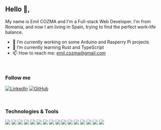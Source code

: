 
## Hello 👋, 

My name is Emil COZMA and I'm a Full-stack Web Developer. I'm from Romania, and now I am living in Spain, trying to find the perfect work-life balance.

- 🔭 I’m currently working on some Arduino and Rasperry Pi projects
- 🌱 I’m currently learning Rust and TypeScript
- 📫 How to reach me: emil.cozma@gmail.com

$~$

### Follow me

[![LinkedIn](https://img.shields.io/badge/LinkedIn-0077B5?style=for-the-badge&logo=linkedin&logoColor=white)](https://www.linkedin.com/in/emil-stefan-cozma) [![GitHub](https://img.shields.io/badge/GitHub-100000?style=for-the-badge&logo=github&logoColor=white)](https://github.com/emilcozma)

$~$

### Technologies & Tools
![](https://img.shields.io/badge/Lenovo-Device-informational?style=flat&logo=lenovo&logoColor=white&color=2bbc8a) ![](https://img.shields.io/badge/Arduino-Device-informational?style=flat&logo=arduino&logoColor=white&color=2bbc8a) ![](https://img.shields.io/badge/Raspberry%20Pi-Device-informational?style=flat&logo=RaspberryPi&logoColor=white&color=2bbc8a) ![](https://img.shields.io/badge/Linux-OS-informational?style=flat&logo=linux&logoColor=white&color=2bbc8a) ![](https://img.shields.io/badge/Bash-Shell-informational?style=flat&logo=gnu-bash&logoColor=white&color=2bbc8a) ![](https://img.shields.io/badge/PHP-Code-informational?style=flat&logo=php&logoColor=white&color=2bbc8a) ![](https://img.shields.io/badge/Ruby-Code-informational?style=flat&logo=ruby&logoColor=white&color=2bbc8a) ![](https://img.shields.io/badge/Python-Code-informational?style=flat&logo=python&logoColor=white&color=2bbc8a) ![](https://img.shields.io/badge/JavaScript-Code-informational?style=flat&logo=javascript&logoColor=white&color=2bbc8a) ![](https://img.shields.io/badge/Node.js-Code-informational?style=flat&logo=node.js&logoColor=white&color=2bbc8a) ![](https://img.shields.io/badge/Vue-Code-informational?style=flat&logo=vue.js&logoColor=white&color=2bbc8a)
![](https://img.shields.io/badge/PostgreSQL-Database-informational?style=flat&logo=postgresql&logoColor=white&color=2bbc8a) ![](https://img.shields.io/badge/MySQL-Database-informational?style=flat&logo=mysql&logoColor=white&color=2bbc8a) ![](https://img.shields.io/badge/MongoDB-Database-informational?style=flat&logo=mongodb&logoColor=white&color=2bbc8a) ![](https://img.shields.io/badge/Docker-Tools-informational?style=flat&logo=docker&logoColor=white&color=2bbc8a) ![](https://img.shields.io/badge/Kubernetes-Tools-informational?style=flat&logo=kubernetes&logoColor=white&color=2bbc8a)
